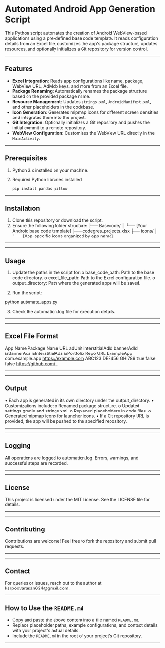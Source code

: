 # Automated Android App Generation Script

This Python script automates the creation of Android WebView-based applications using a pre-defined base code template. It reads configuration details from an Excel file, customizes the app's package structure, updates resources, and optionally initializes a Git repository for version control.

---

## Features

- **Excel Integration**: Reads app configurations like name, package, WebView URL, AdMob keys, and more from an Excel file.
- **Package Renaming**: Automatically renames the package structure based on the provided package name.
- **Resource Management**: Updates `strings.xml`, `AndroidManifest.xml`, and other placeholders in the codebase.
- **Icon Generation**: Generates mipmap icons for different screen densities and integrates them into the project.
- **Git Integration**: Optionally initializes a Git repository and pushes the initial commit to a remote repository.
- **WebView Configuration**: Customizes the WebView URL directly in the `MainActivity`.

---

## Prerequisites

1. Python 3.x installed on your machine.
2. Required Python libraries installed:

   ```bash
   pip install pandas pillow

---

## Installation

1.	Clone this repository or download the script.
2.	Ensure the following folder structure:
├── Basecode/
 │   └── [Your Android base code template]
├── codegres_projects.xlsx
├── icons/
 │   └── [App-specific icons organized by app name]
________________________________________

---

## Usage

1.	Update the paths in the script for:
o	base_code_path: Path to the base code directory.
o	excel_file_path: Path to the Excel configuration file.
o	output_directory: Path where the generated apps will be saved.

2.	Run the script:

python automate_apps.py

3.	Check the automation.log file for execution details.
________________________________________

---

## Excel File Format


App Name	Package Name	URL	adUnit	interstitialAdId	bannerAdId	isBannerAds	isInterstitialAds	isPortfolio	Repo URL
ExampleApp	com.example.app	https://example.com
ABC123	DEF456	GHI789	true	false	false	https://github.com/...
________________________________________

---

## Output

•	Each app is generated in its own directory under the output_directory.
•	Customizations include:
o	Renamed package structure.
o	Updated settings.gradle and strings.xml.
o	Replaced placeholders in code files.
o	Generated mipmap icons for launcher icons.
•	If a Git repository URL is provided, the app will be pushed to the specified repository.
________________________________________

---

## Logging

All operations are logged to automation.log. Errors, warnings, and successful steps are recorded.
________________________________________

---


## License
This project is licensed under the MIT License. See the LICENSE file for details.
________________________________________

---


## Contributing
Contributions are welcome! Feel free to fork the repository and submit pull requests.
________________________________________

---


## Contact
For queries or issues, reach out to the author at ksrpoovarasan634@gmail.com.

---


## How to Use the `README.md`
- Copy and paste the above content into a file named `README.md`.
- Replace placeholder paths, example configurations, and contact details with your project's actual details.
- Include the `README.md` in the root of your project's Git repository.

---


